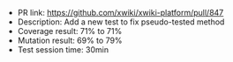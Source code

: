 * PR link: https://github.com/xwiki/xwiki-platform/pull/847
* Description: Add a new test to fix pseudo-tested method
* Coverage result: 71% to 71%
* Mutation result: 69% to 79%
* Test session time: 30min
